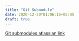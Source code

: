 ```yaml
---
title: "Git Submodule"
date: 2020-12-20T01:06:13+05:45
draft: true
---
```

[Git submodules atlassian link](https://www.atlassian.com/git/tutorials/git-submodule)